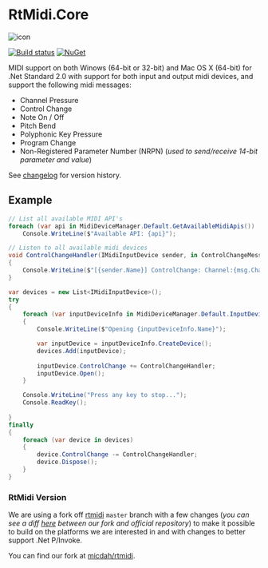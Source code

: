 # RtMidi.Core

![icon](https://github.com/micdah/RtMidi.Core/raw/master/icon.png)

[![Build status](https://ci.appveyor.com/api/projects/status/tfn3a8lhmiyla5ox/branch/master?svg=true)](https://ci.appveyor.com/project/MichaelDahl/rtmidi-core/branch/master)
[![NuGet](https://img.shields.io/nuget/v/RtMidi.Core.svg)](https://www.nuget.org/packages/RtMidi.Core/)


MIDI support on both Winows (64-bit or 32-bit) and Mac OS X (64-bit) for .Net Standard 2.0 with support for both input and output midi devices, and support the following midi messages:

* Channel Pressure
* Control Change
* Note On / Off
* Pitch Bend
* Polyphonic Key Pressure
* Program Change
* Non-Registered Parameter Number (NRPN) (_used to send/receive 14-bit parameter and value_)

See [changelog](CHANGELOG.md) for version history. 

## Example
```c#
// List all available MIDI API's
foreach (var api in MidiDeviceManager.Default.GetAvailableMidiApis())
    Console.WriteLine($"Available API: {api}");

// Listen to all available midi devices
void ControlChangeHandler(IMidiInputDevice sender, in ControlChangeMessage msg)
{   
    Console.WriteLine($"[{sender.Name}] ControlChange: Channel:{msg.Channel} Control:{msg.Control} Value:{msg.Value}");
} 

var devices = new List<IMidiInputDevice>();
try
{
    foreach (var inputDeviceInfo in MidiDeviceManager.Default.InputDevices)
    {
        Console.WriteLine($"Opening {inputDeviceInfo.Name}");

        var inputDevice = inputDeviceInfo.CreateDevice();
        devices.Add(inputDevice);
        
        inputDevice.ControlChange += ControlChangeHandler;
        inputDevice.Open();
    }

    Console.WriteLine("Press any key to stop...");
    Console.ReadKey();
    
}
finally
{
    foreach (var device in devices)
    {
        device.ControlChange -= ControlChangeHandler;
        device.Dispose();
    }
}
```

### RtMidi Version
We are using a fork off [rtmidi](https://github.com/thestk/rtmidi) `master` branch with a few changes (_you can see a diff [here](https://github.com/thestk/rtmidi/compare/master...micdah:master) between our fork and official repository_) to make it possible to build on the platforms we are interested in and with changes to better support .Net P/Invoke.

You can find our fork at [micdah/rtmidi](https://github.com/micdah/rtmidi).
